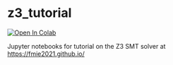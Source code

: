 # z3_tutorial

[![Open In Colab](https://colab.research.google.com/assets/colab-badge.svg)](http://colab.research.google.com/github/philzook58/z3_tutorial/blob/master)

Jupyter notebooks for tutorial on the Z3 SMT solver at https://fmie2021.github.io/

